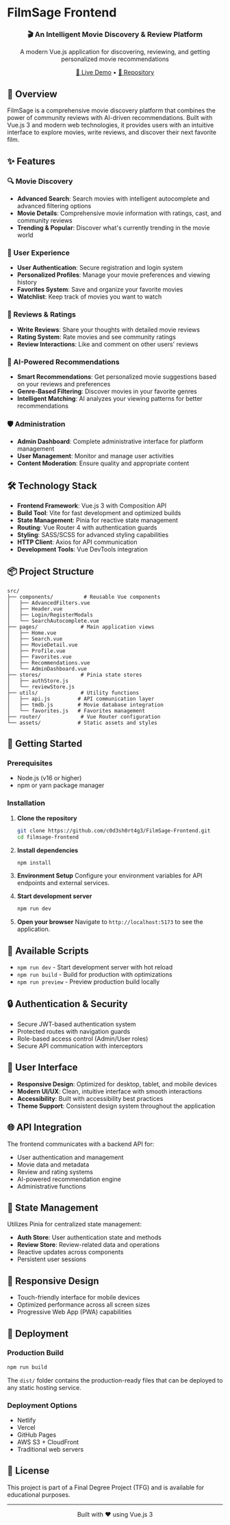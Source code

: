 # FilmSage Frontend

<div align="center">
  <h3>🎬 An Intelligent Movie Discovery & Review Platform</h3>
  <p>A modern Vue.js application for discovering, reviewing, and getting personalized movie recommendations</p>
  <p>
    <a href="https://film-sage-frontend.vercel.app">🚀 Live Demo</a> •
    <a href="https://github.com/c0d3sh0rt4g3/FilmSage-Frontend">📖 Repository</a>
  </p>
</div>

## 🚀 Overview

FilmSage is a comprehensive movie discovery platform that combines the power of community reviews with AI-driven recommendations. Built with Vue.js 3 and modern web technologies, it provides users with an intuitive interface to explore movies, write reviews, and discover their next favorite film.

## ✨ Features

### 🔍 Movie Discovery
- **Advanced Search**: Search movies with intelligent autocomplete and advanced filtering options
- **Movie Details**: Comprehensive movie information with ratings, cast, and community reviews
- **Trending & Popular**: Discover what's currently trending in the movie world

### 👤 User Experience
- **User Authentication**: Secure registration and login system
- **Personalized Profiles**: Manage your movie preferences and viewing history
- **Favorites System**: Save and organize your favorite movies
- **Watchlist**: Keep track of movies you want to watch

### 📝 Reviews & Ratings
- **Write Reviews**: Share your thoughts with detailed movie reviews
- **Rating System**: Rate movies and see community ratings
- **Review Interactions**: Like and comment on other users' reviews

### 🤖 AI-Powered Recommendations
- **Smart Recommendations**: Get personalized movie suggestions based on your reviews and preferences
- **Genre-Based Filtering**: Discover movies in your favorite genres
- **Intelligent Matching**: AI analyzes your viewing patterns for better recommendations

### 🛡️ Administration
- **Admin Dashboard**: Complete administrative interface for platform management
- **User Management**: Monitor and manage user activities
- **Content Moderation**: Ensure quality and appropriate content

## 🛠️ Technology Stack

- **Frontend Framework**: Vue.js 3 with Composition API
- **Build Tool**: Vite for fast development and optimized builds
- **State Management**: Pinia for reactive state management
- **Routing**: Vue Router 4 with authentication guards
- **Styling**: SASS/SCSS for advanced styling capabilities
- **HTTP Client**: Axios for API communication
- **Development Tools**: Vue DevTools integration

## 📦 Project Structure

```
src/
├── components/          # Reusable Vue components
│   ├── AdvancedFilters.vue
│   ├── Header.vue
│   ├── Login/RegisterModals
│   └── SearchAutocomplete.vue
├── pages/              # Main application views
│   ├── Home.vue
│   ├── Search.vue
│   ├── MovieDetail.vue
│   ├── Profile.vue
│   ├── Favorites.vue
│   ├── Recommendations.vue
│   └── AdminDashboard.vue
├── stores/             # Pinia state stores
│   ├── authStore.js
│   └── reviewStore.js
├── utils/              # Utility functions
│   ├── api.js         # API communication layer
│   ├── tmdb.js        # Movie database integration
│   └── favorites.js   # Favorites management
├── router/             # Vue Router configuration
└── assets/            # Static assets and styles
```

## 🚀 Getting Started

### Prerequisites

- Node.js (v16 or higher)
- npm or yarn package manager

### Installation

1. **Clone the repository**
   ```bash
   git clone https://github.com/c0d3sh0rt4g3/FilmSage-Frontend.git
   cd filmsage-frontend
   ```

2. **Install dependencies**
   ```bash
   npm install
   ```

3. **Environment Setup**
   Configure your environment variables for API endpoints and external services.

4. **Start development server**
   ```bash
   npm run dev
   ```

5. **Open your browser**
   Navigate to `http://localhost:5173` to see the application.

## 🔧 Available Scripts

- `npm run dev` - Start development server with hot reload
- `npm run build` - Build for production with optimizations
- `npm run preview` - Preview production build locally

## 🔒 Authentication & Security

- Secure JWT-based authentication system
- Protected routes with navigation guards
- Role-based access control (Admin/User roles)
- Secure API communication with interceptors

## 🎨 User Interface

- **Responsive Design**: Optimized for desktop, tablet, and mobile devices
- **Modern UI/UX**: Clean, intuitive interface with smooth interactions
- **Accessibility**: Built with accessibility best practices
- **Theme Support**: Consistent design system throughout the application

## 🌐 API Integration

The frontend communicates with a backend API for:
- User authentication and management
- Movie data and metadata
- Review and rating systems
- AI-powered recommendation engine
- Administrative functions

## 🔄 State Management

Utilizes Pinia for centralized state management:
- **Auth Store**: User authentication state and methods
- **Review Store**: Review-related data and operations
- Reactive updates across components
- Persistent user sessions

## 📱 Responsive Design

- Touch-friendly interface for mobile devices
- Optimized performance across all screen sizes
- Progressive Web App (PWA) capabilities

## 🚀 Deployment

### Production Build
```bash
npm run build
```

The `dist/` folder contains the production-ready files that can be deployed to any static hosting service.

### Deployment Options
- Netlify
- Vercel
- GitHub Pages
- AWS S3 + CloudFront
- Traditional web servers

## 📄 License

This project is part of a Final Degree Project (TFG) and is available for educational purposes.

---

<div align="center">
  <p>Built with ❤️ using Vue.js 3</p>
</div>
